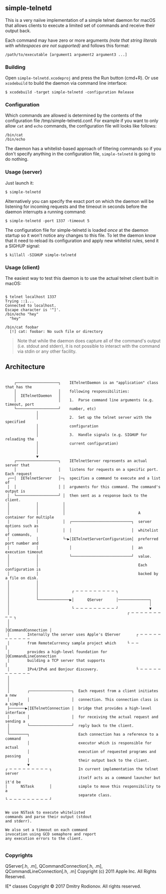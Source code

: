 ## simple-telnetd

This is a very naiive implementation of a simple telnet daemon for macOS that allows clients to execute a  limited set of commands and receive their output back.

Each command may have zero or more arguments *(note that string literals with whitespaces are not supported)* and follows this format:

```
/path/to/executable [argument1 argument2 argument3 ...]
```

### Building

Open `simple-telnetd.xcodeproj` and press the Run button (cmd+R). Or use `xcodebuild` to build the daemon via command line interface:

```
$ xcodebuild -target simple-telnetd -configuration Release
```

### Configuration

Which commands are allowed is determined by the contents of the configuration file /tmp/simple-telnetd.conf. For example if you want to only allow `cat` and `echo` commands, the configuration file will looks like follows:

```
/bin/cat
/bin/echo
```

The daemon has a whitelist-based approach of filtering commands so if you don't specify anything in the  configuration file, `simple-telnetd` is going to do nothing.


### Usage (server)

Just launch it:

```
$ simple-telnetd
```

Alternatively you can specify the exact port on which the daemon will be listening for incoming requests and the timeout in seconds before the daemon interrupts a running command:

```
$ simple-telnetd -port 1337 -timeout 5
```

The configuration file for simple-telnetd is loaded *once* at the daemon startup so it won't notice any changes to this file. To let the daemon know that it need to reload its configuration and apply new whitelist rules, send it a SIGHUP signal:

```
$ killall -SIGHUP simple-telnetd
```


### Usage (client)

The easiest way to test this daemon is to use the actual telnet client built in macOS:

```

$ telnet localhost 1337
Trying ::1...
Connected to localhost.
Escape character is '^]'.
/bin/echo "hey"
  "hey"

/bin/cat foobar
  [!] cat: foobar: No such file or directory
```

> Note that while the daemon does capture all of the command's output (i.e. stdout and stderr), it is not possible to interact with the command via stdin or any other facility.

## Architecture

```                                                                                  
                                                                                     
    ┌───────────────────┐    IETelnetDaemon is an "application" class that has the   
    │                   │    following responsibilities:                       
    │  IETelnetDaemon   │                                                            
    │                   │    1.  Parse command line arguments (e.g. timeout, port    
    └───────────────────┘    number, etc)                                            
              │                                                                      
              │              2.  Set up the telnet server with the specified         
              │              configuration                                           
              │                                                                      
              │              3.  Handle signals (e.g. SIGHUP for reloading the       
              │              current configuration)                                  
              │                                                                      
              │                                                                      
              ▼                                                                      
    ┌───────────────────┐    IETelnetServer represents an actual server that         
    │                   │    listens for requests on a specific port. Each request   
 ┌──│  IETelnetServer   │─┐  specifies a command to execute and a list of            
 │  │                   │ │  arguments for this command. The command's output is     
 │  └───────────────────┘ │  then sent as a response back to the client.             
 │            │           │                                                          
 │            │           │                                                          
 │            │           │                                 A container for multiple 
 │            │           │  ┌───────────────────────────┐  server options such as   
 │            │           │  │                           │  whitelist of commands,   
 │            │           └─▶│IETelnetServerConfiguration│  preferred port number and
 │            │              │                           │  an execution timeout     
 │            │              └───────────────────────────┘  value.                   
 │            │                                                                      
 │            │                                             Each configuration is    
 │            │                                             backed by a file on disk.
 │            │                                                                      
 │            │                                                                      
 │            │               ┌ ─ ─ ─ ─ ─ ─ ─ ─ ─ ┐                                  
 │            │                                                                      
 │            └──────────────▶│      QServer      │──────────────┐                   
 │                                                               │                   
 │                            └ ─ ─ ─ ─ ─ ─ ─ ─ ─ ┘              ▼                   
 │                                                     ┌ ─ ─ ─ ─ ─ ─ ─ ─ ─ ┐         
 │                                                                                   
 │                                                     │QCommandConnection │         
 │        Internally the server uses Apple's QServer       ┌ ─ ─ ─ ─ ─ ─ ─ ─ ─ ─ ─   
 │        from RemoteCurrency sample project which     └ ─ ─                      │  
 │        provides a high-level foundation for             │QCommandLineConnection   
 │        building a TCP server that supports                                     │  
 │        IPv4/IPv6 and Bonjour discovery.                 └ ─ ─ ─ ─ ─ ─ ─ ─ ─ ─ ─   
 │                                                                                   
 │                                                                                   
 │                                                                                   
 │        ┌───────────────────┐  Each request from a client initiates a new          
 │        │                   │  connection. This connection class is a simple       
 ├───────▶│IETelnetConnection │  bridge that provides a high-level interface         
 │        │                   │  for receiving the actual request and sending a      
 │        └───────────────────┘  reply back to the client.                           
 │                                                                                   
 └────────┐                      Each connection has a reference to a command        
          │                      executor which is responsible for actual            
          │                      execution of requested programs and passing         
          │                      their output back to the client.                    
          ▼                                                                          
┌ ─ ─ ─ ─ ─ ─ ─ ─ ─ ┐            In current implementation the telnet server         
                                 itself acts as a command launcher but it'd be       
│      NSTask       │            simple to move this responsibility to a             
                                 separate class.                                     
└ ─ ─ ─ ─ ─ ─ ─ ─ ─ ┘                                                                
                                                                                     
                                                                                     
We use NSTask to execute whitelisted                                                 
commands and parse their output (stdout                                              
and stderr).                                                                         
                                                                                     
We also set a timeout on each command                                                
invocation using GCD semaphore and report                                            
any execution errors to the client.                                                  
                                                                                                                                              
```

### Copyrights

QServer[.h, .m], QCommandConnection[.h, .m], QCommandLineConnection[.h, .m]
	Copyright (c) 2011 Apple Inc. All Rights Reserved.

IE* classes
	Copyright © 2017 Dmitry Rodionov. All rights reserved.







